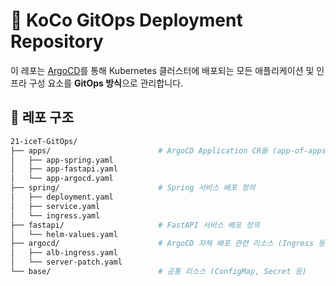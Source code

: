 # 🚀 KoCo GitOps Deployment Repository

이 레포는 [ArgoCD](https://argo-cd.readthedocs.io/)를 통해 Kubernetes 클러스터에 배포되는 모든 애플리케이션 및 인프라 구성 요소를 **GitOps 방식**으로 관리합니다.

## 📂 레포 구조

```bash
21-iceT-GitOps/
├── apps/                        # ArgoCD Application CR들 (app-of-apps 방식이면 여기에 한꺼번에 정의)
│   ├── app-spring.yaml
│   ├── app-fastapi.yaml
│   └── app-argocd.yaml
├── spring/                      # Spring 서비스 배포 정의
│   ├── deployment.yaml
│   ├── service.yaml
│   └── ingress.yaml
├── fastapi/                     # FastAPI 서비스 배포 정의
│   └── helm-values.yaml
├── argocd/                      # ArgoCD 자체 배포 관련 리소스 (Ingress 등)
│   ├── alb-ingress.yaml
│   └── server-patch.yaml
└── base/                        # 공통 리소스 (ConfigMap, Secret 등)
